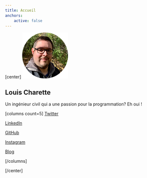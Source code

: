```yaml
---
title: Accueil
anchors:
    active: false
---
```


[center]
![](avatar2.png?sizes=150px)

## Louis Charette
Un ingénieur civil qui a une passion pour la programmation? Eh oui !

[columns count=5]
[<i class="fab fa-twitter"></i> Twitter](https://twitter.com/LouisCharette?class=btn,btn-lg)

[<i class="fab fa-linkedin"></i> LinkedIn](https://www.linkedin.com/in/louis-charette-1a4415b3?class=btn,btn-lg)

[<i class="fab fa-github"></i> GitHub](https://github.com/lcharette/?class=btn,btn-lg)

[<i class="fab fa-instagram"></i> Instagram](https://www.instagram.com/charette.louis/?class=btn,btn-lg)

[<i class="fas fa-pen-fancy"></i> Blog](/blog?class=btn,btn-lg)

[/columns]

[/center]

